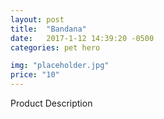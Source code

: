 ```yaml
---
layout: post
title:  "Bandana"
date:   2017-1-12 14:39:20 -0500
categories: pet hero

img: "placeholder.jpg"
price: "10"
---
```

Product Description


